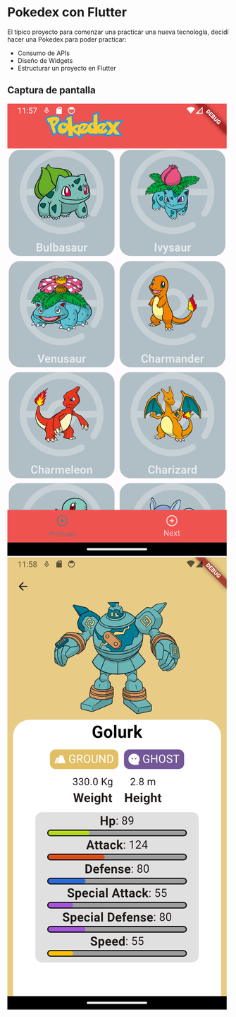 # Pokedex con Flutter

El típico proyecto para comenzar una practicar una nueva tecnología, decidí hacer una Pokedex para poder practicar: 

* Consumo de APIs
* Diseño de Widgets
* Estructurar un proyecto en Flutter

## Captura de pantalla

![Pagina principal](/public/project_images/pokemons.png)
![Información del pokemon](public/project_images/pokemon.png)


